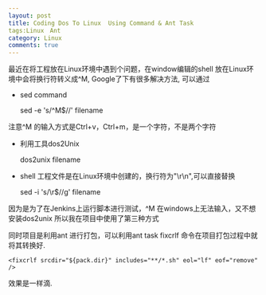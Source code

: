 ```yaml
---
layout: post
title: Coding Dos To Linux  Using Command & Ant Task
tags:Linux　Ant
category: Linux
comments: true
---
```


最近在将工程放在Linux环境中遇到个问题，在window编辑的shell 放在Linux环境中会将换行符转义成^M,
Google了下有很多解决方法, 可以通过
- sed command

    sed -e 's/^M$//' filename 

注意^M 的输入方式是Ctrl+v，Ctrl+m，是一个字符，不是两个字符

- 利用工具dos2Unix

    dos2unix filename

- shell 工程文件是在Linux环境中创建的，换行符为"\r\n",可以直接替换

    sed -i 's/\r$//g' filename 
 
因为是为了在Jenkins上运行脚本进行测试，^M 在windows上无法输入，又不想安装dos2unix
所以我在项目中使用了第三种方式

同时项目是利用ant 进行打包，可以利用ant task fixcrlf 命令在项目打包过程中就将其转换好.

    <fixcrlf srcdir="${pack.dir}" includes="**/*.sh" eol="lf" eof="remove" />

 
效果是一样滴.
